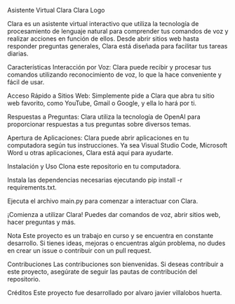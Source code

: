 Asistente Virtual Clara
Clara Logo

Clara es un asistente virtual interactivo que utiliza la tecnología de procesamiento de lenguaje natural para comprender tus comandos de voz y realizar acciones en función de ellos. Desde abrir sitios web hasta responder preguntas generales, Clara está diseñada para facilitar tus tareas diarias.

Características
Interacción por Voz: Clara puede recibir y procesar tus comandos utilizando reconocimiento de voz, lo que la hace conveniente y fácil de usar.

Acceso Rápido a Sitios Web: Simplemente pide a Clara que abra tu sitio web favorito, como YouTube, Gmail o Google, y ella lo hará por ti.

Respuestas a Preguntas: Clara utiliza la tecnología de OpenAI para proporcionar respuestas a tus preguntas sobre diversos temas.

Apertura de Aplicaciones: Clara puede abrir aplicaciones en tu computadora según tus instrucciones. Ya sea Visual Studio Code, Microsoft Word u otras aplicaciones, Clara está aquí para ayudarte.

Instalación y Uso
Clona este repositorio en tu computadora.

Instala las dependencias necesarias ejecutando pip install -r requirements.txt.

Ejecuta el archivo main.py para comenzar a interactuar con Clara.

¡Comienza a utilizar Clara! Puedes dar comandos de voz, abrir sitios web, hacer preguntas y más.

Nota
Este proyecto es un trabajo en curso y se encuentra en constante desarrollo. Si tienes ideas, mejoras o encuentras algún problema, no dudes en crear un issue o contribuir con un pull request.

Contribuciones
Las contribuciones son bienvenidas. Si deseas contribuir a este proyecto, asegúrate de seguir las pautas de contribución del repositorio.

Créditos
Este proyecto fue desarrollado por alvaro javier villalobos huerta.

